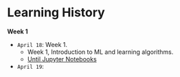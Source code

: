 # Learning History

**Week 1**
- `April 18`: Week 1.
    - Week 1, Introduction to ML and learning algorithms.   
    - [Until Jupyter Notebooks](https://www.coursera.org/learn/machine-learning/lecture/lwqzq/jupyter-notebooks)
- `April 19`: 
